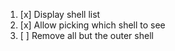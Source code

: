 1. [x] Display shell list
1. [x] Allow picking which shell to see
1. [ ] Remove all but the outer shell
